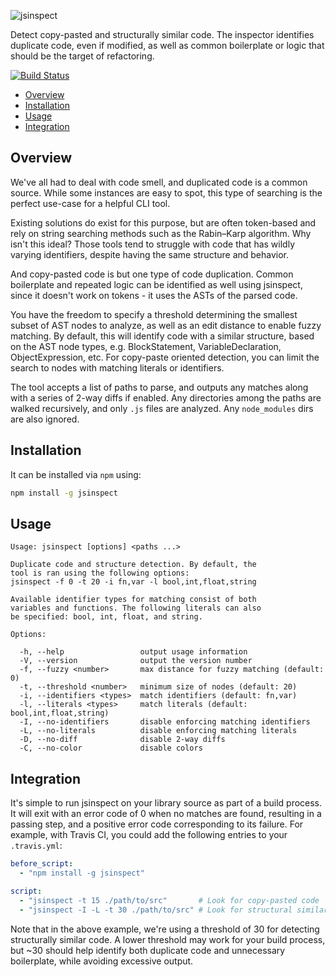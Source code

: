 ![jsinspect](http://danielstjules.com/github/jsinspector-logo.png)

Detect copy-pasted and structurally similar code. The inspector identifies
duplicate code, even if modified, as well as common boilerplate or logic that
should be the target of refactoring.

[![Build Status](https://travis-ci.org/danielstjules/jsinspect.svg?branch=master)](https://travis-ci.org/danielstjules/jsinspect)

* [Overview](#overview)
* [Installation](#installation)
* [Usage](#usage)
* [Integration](#integration)

## Overview

We've all had to deal with code smell, and duplicated code is a common source.
While some instances are easy to spot, this type of searching is the perfect
use-case for a helpful CLI tool.

Existing solutions do exist for this purpose, but are often token-based and
rely on string searching methods such as the Rabin–Karp algorithm. Why isn't
this ideal? Those tools tend to struggle with code that has wildly varying
identifiers, despite having the same structure and behavior.

And copy-pasted code is but one type of code duplication. Common boilerplate
and repeated logic can be identified as well using jsinspect, since it
doesn't work on tokens - it uses the ASTs of the parsed code.

You have the freedom to specify a threshold determining the smallest subset of
AST nodes to analyze, as well as an edit distance to enable fuzzy matching.
By default, this will identify code with a similar structure, based on the
AST node types, e.g. BlockStatement, VariableDeclaration, ObjectExpression, etc.
For copy-paste oriented detection, you can limit the search to nodes with
matching literals or identifiers.

The tool accepts a list of paths to parse, and outputs any matches along
with a series of 2-way diffs if enabled. Any directories among the paths are
walked recursively, and only `.js` files are analyzed. Any `node_modules` dirs
are also ignored.

## Installation

It can be installed via `npm` using:

``` bash
npm install -g jsinspect
```

## Usage

```
Usage: jsinspect [options] <paths ...>

Duplicate code and structure detection. By default, the
tool is ran using the following options:
jsinspect -f 0 -t 20 -i fn,var -l bool,int,float,string

Available identifier types for matching consist of both
variables and functions. The following literals can also
be specified: bool, int, float, and string.

Options:

  -h, --help                 output usage information
  -V, --version              output the version number
  -f, --fuzzy <number>       max distance for fuzzy matching (default: 0)
  -t, --threshold <number>   minimum size of nodes (default: 20)
  -i, --identifiers <types>  match identifiers (default: fn,var)
  -l, --literals <types>     match literals (default: bool,int,float,string)
  -I, --no-identifiers       disable enforcing matching identifiers
  -L, --no-literals          disable enforcing matching literals
  -D, --no-diff              disable 2-way diffs
  -C, --no-color             disable colors
```

## Integration

It's simple to run jsinspect on your library source as part of a build
process. It will exit with an error code of 0 when no matches are found,
resulting in a passing step, and a positive error code corresponding to its
failure. For example, with Travis CI, you could add the following entries
to your `.travis.yml`:

``` yaml
before_script:
  - "npm install -g jsinspect"

script:
  - "jsinspect -t 15 ./path/to/src"       # Look for copy-pasted code
  - "jsinspect -I -L -t 30 ./path/to/src" # Look for structural similarities
```

Note that in the above example, we're using a threshold of 30 for detecting
structurally similar code. A lower threshold may work for your build process,
but ~30 should help identify both duplicate code and unnecessary boilerplate,
while avoiding excessive output.
